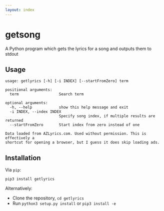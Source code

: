 ```yaml
---
layout: index
---
```


getsong
=======

A Python program which gets the lyrics for a song and outputs them to stdout

Usage
-----

    usage: getlyrics [-h] [-i INDEX] [--startFromZero] term
    
    positional arguments:
      term                  Search term
    
    optional arguments:
      -h, --help            show this help message and exit
      -i INDEX, --index INDEX
                            Specify song index, if multiple results are returned
      --startFromZero       Start index from zero instead of one
    
    Data loaded from AZLyrics.com. Used without permission. This is effectively a
    shortcut for opening a browser, but I guess it does skip loading ads.

Installation
------------

Via `pip`:

    pip3 install getlyrics

Alternatively:

 * Clone the repository, `cd getlyrics`
 * Run `python3 setup.py install` or `pip3 install -e`
